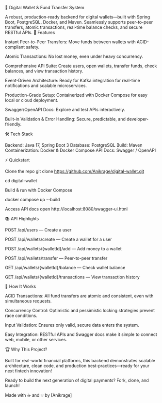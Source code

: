 💸 Digital Wallet & Fund Transfer System

A robust, production-ready backend for digital wallets—built with Spring Boot, PostgreSQL, Docker, and Maven.
Seamlessly supports peer-to-peer transfers, atomic transactions, real-time balance checks, and secure RESTful APIs.
🚀 Features

Instant Peer-to-Peer Transfers: Move funds between wallets with ACID-compliant safety.

Atomic Transactions: No lost money, even under heavy concurrency.

Comprehensive API Suite: Create users, open wallets, transfer funds, check balances, and view transaction history.

Event-Driven Architecture: Ready for Kafka integration for real-time notifications and scalable microservices.

Production-Grade Setup: Containerized with Docker Compose for easy local or cloud deployment.

Swagger/OpenAPI Docs: Explore and test APIs interactively.

Built-in Validation & Error Handling: Secure, predictable, and developer-friendly.

🛠️ Tech Stack

Backend: Java 17, Spring Boot 3
Database: PostgreSQL
Build: Maven
Containerization: Docker & Docker Compose
API Docs: Swagger / OpenAPI

⚡ Quickstart

Clone the repo
git clone https://github.com/Anikrage/digital-wallet.git

cd digital-wallet

Build & run with Docker Compose

docker compose up --build

Access API docs
open http://localhost:8080/swagger-ui.html

📚 API Highlights

POST /api/users — Create a user

POST /api/wallets/create — Create a wallet for a user

POST /api/wallets/{walletId}/add — Add money to a wallet

POST /api/wallets/transfer — Peer-to-peer transfer

GET /api/wallets/{walletId}/balance — Check wallet balance

GET /api/wallets/{walletId}/transactions — View transaction history

🧩 How It Works

ACID Transactions: All fund transfers are atomic and consistent, even with simultaneous requests.

Concurrency Control: Optimistic and pessimistic locking strategies prevent race conditions.

Input Validation: Ensures only valid, secure data enters the system.

Easy Integration: RESTful APIs and Swagger docs make it simple to connect web, mobile, or other services.

🏆 Why This Project?

Built for real-world financial platforms, this backend demonstrates scalable architecture, clean code, and production best-practices—ready for your next fintech innovation!

Ready to build the next generation of digital payments? Fork, clone, and launch!

Made with ☕ and 💡 by [Anikrage]
